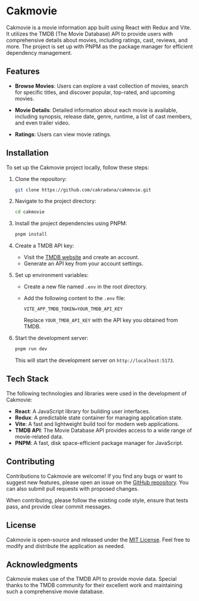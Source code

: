 # Cakmovie

Cakmovie is a movie information app built using React with Redux and Vite. It utilizes the TMDB (The Movie Database) API to provide users with comprehensive details about movies, including ratings, cast, reviews, and more. The project is set up with PNPM as the package manager for efficient dependency management.

## Features

- **Browse Movies**: Users can explore a vast collection of movies, search for specific titles, and discover popular, top-rated, and upcoming movies.

- **Movie Details**: Detailed information about each movie is available, including synopsis, release date, genre, runtime, a list of cast members, and even trailer video.

- **Ratings**: Users can view movie ratings.

## Installation

To set up the Cakmovie project locally, follow these steps:

1. Clone the repository:

   ```bash
   git clone https://github.com/cakradana/cakmovie.git
   ```

2. Navigate to the project directory:

   ```bash
   cd cakmovie
   ```

3. Install the project dependencies using PNPM:

   ```bash
   pnpm install
   ```

4. Create a TMDB API key:

   - Visit the [TMDB website](https://www.themoviedb.org/) and create an account.
   - Generate an API key from your account settings.

5. Set up environment variables:

   - Create a new file named `.env` in the root directory.
   - Add the following content to the `.env` file:

     ```plaintext
     VITE_APP_TMDB_TOKEN=YOUR_TMDB_API_KEY
     ```

     Replace `YOUR_TMDB_API_KEY` with the API key you obtained from TMDB.

6. Start the development server:

   ```bash
   pnpm run dev
   ```

   This will start the development server on `http://localhost:5173`.

## Tech Stack

The following technologies and libraries were used in the development of Cakmovie:

- **React**: A JavaScript library for building user interfaces.
- **Redux**: A predictable state container for managing application state.
- **Vite**: A fast and lightweight build tool for modern web applications.
- **TMDB API**: The Movie Database API provides access to a wide range of movie-related data.
- **PNPM**: A fast, disk space-efficient package manager for JavaScript.

## Contributing

Contributions to Cakmovie are welcome! If you find any bugs or want to suggest new features, please open an issue on the [GitHub repository](https://github.com/cakradana/cakmovie/issues). You can also submit pull requests with proposed changes.

When contributing, please follow the existing code style, ensure that tests pass, and provide clear commit messages.

## License

Cakmovie is open-source and released under the [MIT License](LICENSE). Feel free to modify and distribute the application as needed.

## Acknowledgments

Cakmovie makes use of the TMDB API to provide movie data. Special thanks to the TMDB community for their excellent work and maintaining such a comprehensive movie database.
